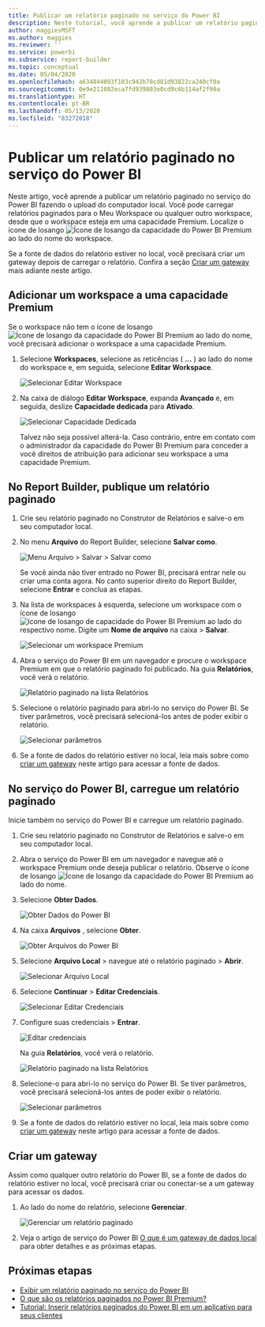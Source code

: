 ```yaml
---
title: Publicar um relatório paginado no serviço do Power BI
description: Neste tutorial, você aprende a publicar um relatório paginado no serviço do Power BI fazendo o upload do computador local.
author: maggiesMSFT
ms.author: maggies
ms.reviewer: ''
ms.service: powerbi
ms.subservice: report-builder
ms.topic: conceptual
ms.date: 05/04/2020
ms.openlocfilehash: a634844093f103c942b70cd81d93822ca240cf0a
ms.sourcegitcommit: 0e9e211082eca7fd939803e0cd9c6b114af2f90a
ms.translationtype: HT
ms.contentlocale: pt-BR
ms.lasthandoff: 05/13/2020
ms.locfileid: "83272018"
---
```

# <a name="publish-a-paginated-report-to-the-power-bi-service"></a>Publicar um relatório paginado no serviço do Power BI

Neste artigo, você aprende a publicar um relatório paginado no serviço do Power BI fazendo o upload do computador local. Você pode carregar relatórios paginados para o Meu Workspace ou qualquer outro workspace, desde que o workspace esteja em uma capacidade Premium. Localize o ícone de losango ![Ícone de losango da capacidade do Power BI Premium](media/paginated-reports-save-to-power-bi-service/premium-diamond.png) ao lado do nome do workspace. 

Se a fonte de dados do relatório estiver no local, você precisará criar um gateway depois de carregar o relatório. Confira a seção [Criar um gateway](#create-a-gateway) mais adiante neste artigo.

## <a name="add-a-workspace-to-a-premium-capacity"></a>Adicionar um workspace a uma capacidade Premium

Se o workspace não tem o ícone de losango ![Ícone de losango da capacidade do Power BI Premium](media/paginated-reports-save-to-power-bi-service/premium-diamond.png) ao lado do nome, você precisará adicionar o workspace a uma capacidade Premium. 

1. Selecione **Workspaces**, selecione as reticências ( **...** ) ao lado do nome do workspace e, em seguida, selecione **Editar Workspace**.

    ![Selecionar Editar Workspace](media/paginated-reports-save-to-power-bi-service/power-bi-paginated-edit-workspace.png)

1. Na caixa de diálogo **Editar Workspace**, expanda **Avançado** e, em seguida, deslize **Capacidade dedicada** para **Ativado**.

    ![Selecionar Capacidade Dedicada](media/paginated-reports-save-to-power-bi-service/power-bi-paginated-edit-workspace-dialog.png)

   Talvez não seja possível alterá-la. Caso contrário, entre em contato com o administrador da capacidade do Power BI Premium para conceder a você direitos de atribuição para adicionar seu workspace a uma capacidade Premium.

## <a name="from-report-builder-publish-a-paginated-report"></a>No Report Builder, publique um relatório paginado

1. Crie seu relatório paginado no Construtor de Relatórios e salve-o em seu computador local.

1. No menu **Arquivo** do Report Builder, selecione **Salvar como**.

    ![Menu Arquivo > Salvar > Salvar como](media/paginated-reports-save-to-power-bi-service/power-bi-paginated-save-as.png)

    Se você ainda não tiver entrado no Power BI, precisará entrar nele ou criar uma conta agora. No canto superior direito do Report Builder, selecione **Entrar** e conclua as etapas.

2. Na lista de workspaces à esquerda, selecione um workspace com o ícone de losango ![ícone de losango de capacidade do Power BI Premium](media/paginated-reports-save-to-power-bi-service/premium-diamond.png) ao lado do respectivo nome. Digite um **Nome de arquivo** na caixa > **Salvar**. 

    ![Selecionar um workspace Premium](media/paginated-reports-save-to-power-bi-service/power-bi-paginated-select-workspace.png)

4. Abra o serviço do Power BI em um navegador e procure o workspace Premium em que o relatório paginado foi publicado. Na guia **Relatórios**, você verá o relatório.

    ![Relatório paginado na lista Relatórios](media/paginated-reports-save-to-power-bi-service/power-bi-paginated-wwi-report.png)

5. Selecione o relatório paginado para abri-lo no serviço do Power BI. Se tiver parâmetros, você precisará selecioná-los antes de poder exibir o relatório.

    ![Selecionar parâmetros](media/paginated-reports-save-to-power-bi-service/power-bi-paginated-select-parameters.png)

6. Se a fonte de dados do relatório estiver no local, leia mais sobre como [criar um gateway](#create-a-gateway) neste artigo para acessar a fonte de dados.

## <a name="from-the-power-bi-service-upload-a-paginated-report"></a>No serviço do Power BI, carregue um relatório paginado

Inicie também no serviço do Power BI e carregue um relatório paginado.

1. Crie seu relatório paginado no Construtor de Relatórios e salve-o em seu computador local.

1. Abra o serviço do Power BI em um navegador e navegue até o workspace Premium onde deseja publicar o relatório. Observe o ícone de losango ![Ícone de losango da capacidade do Power BI Premium](media/paginated-reports-save-to-power-bi-service/premium-diamond.png) ao lado do nome. 

1. Selecione **Obter Dados**.

    ![Obter Dados do Power BI](media/paginated-reports-save-to-power-bi-service/power-bi-paginated-get-data.png)

1. Na caixa **Arquivos** , selecione **Obter**.

    ![Obter Arquivos do Power BI](media/paginated-reports-save-to-power-bi-service/power-bi-paginated-files-get.png)

1. Selecione **Arquivo Local** > navegue até o relatório paginado > **Abrir**.

    ![Selecionar Arquivo Local](media/paginated-reports-save-to-power-bi-service/power-bi-paginated-local-file.png)

1. Selecione **Continuar** > **Editar Credenciais**.

    ![Selecionar Editar Credenciais](media/paginated-reports-save-to-power-bi-service/power-bi-paginated-select-edit-credentials.png)

1. Configure suas credenciais > **Entrar**.

    ![Editar credenciais](media/paginated-reports-save-to-power-bi-service/power-bi-paginated-credentials.png)

   Na guia **Relatórios**, você verá o relatório.

    ![Relatório paginado na lista Relatórios](media/paginated-reports-save-to-power-bi-service/power-bi-paginated-wwi-report.png)

1. Selecione-o para abri-lo no serviço do Power BI. Se tiver parâmetros, você precisará selecioná-los antes de poder exibir o relatório.
 
    ![Selecionar parâmetros](media/paginated-reports-save-to-power-bi-service/power-bi-paginated-select-parameters.png)

6. Se a fonte de dados do relatório estiver no local, leia mais sobre como [criar um gateway](#create-a-gateway) neste artigo para acessar a fonte de dados.

## <a name="create-a-gateway"></a>Criar um gateway

Assim como qualquer outro relatório do Power BI, se a fonte de dados do relatório estiver no local, você precisará criar ou conectar-se a um gateway para acessar os dados.

1. Ao lado do nome do relatório, selecione **Gerenciar**.

   ![Gerenciar um relatório paginado](media/paginated-reports-save-to-power-bi-service/power-bi-paginated-manage.png)

1. Veja o artigo de serviço do Power BI [O que é um gateway de dados local](../connect-data/service-gateway-onprem.md) para obter detalhes e as próximas etapas.



## <a name="next-steps"></a>Próximas etapas

- [Exibir um relatório paginado no serviço do Power BI](../consumer/paginated-reports-view-power-bi-service.md)
- [O que são os relatórios paginados no Power BI Premium?](paginated-reports-report-builder-power-bi.md)
- [Tutorial: Inserir relatórios paginados do Power BI em um aplicativo para seus clientes](../developer/embed-paginated-reports-customers.md)


